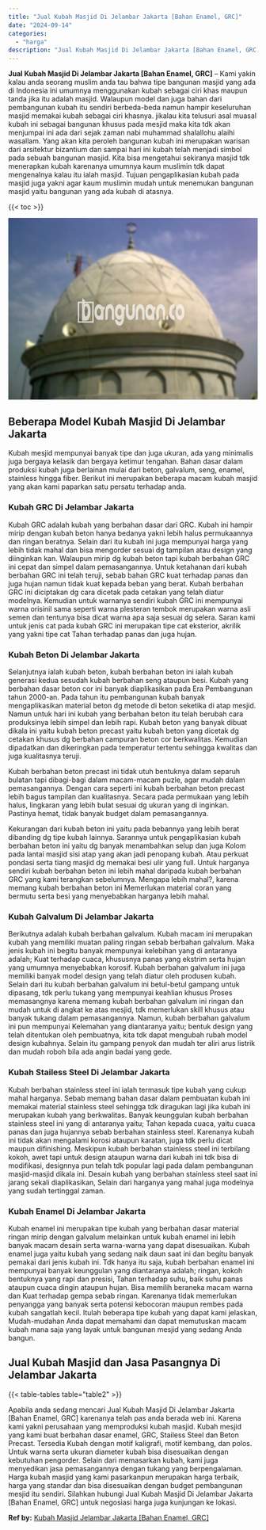 ```yaml
---
title: "Jual Kubah Masjid Di Jelambar Jakarta [Bahan Enamel, GRC]"
date: "2024-09-14"
categories: 
  - "harga"
description: "Jual Kubah Masjid Di Jelambar Jakarta [Bahan Enamel, GRC]. Apabila anda sedang mencari Jual Kubah Masjid Di Jelambar Jakarta [Bahan Enamel, GRC] karenanya..."
---
```


**Jual Kubah Masjid Di Jelambar Jakarta \[Bahan Enamel, GRC\]** – Kami yakin kalau anda seorang muslim anda tau bahwa tipe bangunan masjid yang ada di Indonesia ini umumnya menggunakan kubah sebagai ciri khas maupun tanda jika itu adalah masjid. Walaupun model dan juga bahan dari pembangunan kubah itu sendiri berbeda-beda namun hampir keseluruhan masjid memakai kubah sebagai ciri khasnya. jikalau kita telusuri asal muasal kubah ini sebagai bangunan khusus pada mesjid maka kita tdk akan menjumpai ini ada dari sejak zaman nabi muhammad shalallohu alaihi wasallam. Yang akan kita peroleh bangunan kubah ini merupakan warisan dari arsitektur bizantium dan sampai hari ini kubah telah menjadi simbol pada sebuah bangunan masjid. Kita bisa mengetahui sekiranya masjid tdk menerapkan kubah karenanya umumnya kaum muslimin tdk dapat mengenalnya kalau itu ialah masjid. Tujuan pengaplikasian kubah pada masjid juga yakni agar kaum muslimin mudah untuk menemukan bangunan masjid yaitu bangunan yang ada kubah di atasnya.

{{< toc >}}

![Jual Kubah Masjid Di Jelambar Jakarta [Bahan Enamel, GRC]](/images/jual-kubah-masjid-17.png)

## Beberapa Model Kubah Masjid Di Jelambar Jakarta

Kubah mesjid mempunyai banyak tipe dan juga ukuran, ada yang minimalis juga bergaya kelasik dan bergaya ketimur tengahan. Bahan dasar dalam produksi kubah juga berlainan mulai dari beton, galvalum, seng, enamel, stainless hingga fiber. Berikut ini merupakan beberapa macam kubah masjid yang akan kami paparkan satu persatu terhadap anda.

### Kubah GRC Di Jelambar Jakarta

Kubah GRC adalah kubah yang berbahan dasar dari GRC. Kubah ini hampir mirip dengan kubah beton hanya bedanya yakni lebih halus permukaannya dan ringan beratnya. Selain dari itu kubah ini juga mempunyai harga yang lebih tidak mahal dan bisa mengorder sesuai dg tampilan atau design yang diinginkan kan. Walaupun mirip dg kubah beton tapi kubah berbahan GRC ini cepat dan simpel dalam pemasangannya. Untuk ketahanan dari kubah berbahan GRC ini telah teruji, sebab bahan GRC kuat terhadap panas dan juga hujan namun tidak kuat kepada beban yang berat. Kubah berbahan GRC ini diciptakan dg cara dicetak pada cetakan yang telah diatur modelnya. Kemudian untuk warnanya sendiri kubah GRC ini mempunyai warna orisinil sama seperti warna plesteran tembok merupakan warna asli semen dan tentunya bisa dicat warna apa saja sesuai dg selera. Saran kami untuk jenis cat pada kubah GRC ini merupakan tipe cat eksterior, akrilik yang yakni tipe cat Tahan terhadap panas dan juga hujan.

### Kubah Beton Di Jelambar Jakarta

Selanjutnya ialah kubah beton, kubah berbahan beton ini ialah kubah generasi kedua sesudah kubah berbahan seng ataupun besi. Kubah yang berbahan dasar beton cor ini banyak diaplikasikan pada Era Pembangunan tahun 2000-an. Pada tahun itu pembangunan kubah banyak mengaplikasikan material beton dg metode di beton seketika di atap mesjid. Namun untuk hari ini kubah yang berbahan beton itu telah berubah cara produksinya lebih simpel dan lebih rapi. Kubah beton yang banyak dibuat dikala ini yaitu kubah beton precast yaitu kubah beton yang dicetak dg cetakan khusus dg berbahan campuran beton cor berkwalitas. Kemudian dipadatkan dan dikeringkan pada temperatur tertentu sehingga kwalitas dan juga kualitasnya teruji.

Kubah berbahan beton precast ini tidak utuh bentuknya dalam separuh bulatan tapi dibagi-bagi dalam macam-macam puzle, agar mudah dalam pemasangannya. Dengan cara seperti ini kubah berbahan beton precast lebih bagus tampilan dan kualitasnya. Secara pada permukaan yang lebih halus, lingkaran yang lebih bulat sesuai dg ukuran yang di inginkan. Pastinya hemat, tidak banyak budget dalam pemasangannya.

Kekurangan dari kubah beton ini yaitu pada bebannya yang lebih berat dibanding dg tipe kubah lainnya. Sarannya untuk pengaplikasian kubah berbahan beton ini yaitu dg banyak menambahkan selup dan juga Kolom pada lantai masjid sisi atap yang akan jadi penopang kubah. Atau perkuat pondasi serta tiang masjid dg memakai besi ulir yang full. Untuk harganya sendiri kubah berbahan beton ini lebih mahal daripada kubah berbahan GRC yang kami terangkan sebelumnya. Mengapa lebih mahal?, karena memang kubah berbahan beton ini Memerlukan material coran yang bermutu serta besi yang menyebabkan harganya lebih mahal.

### Kubah Galvalum Di Jelambar Jakarta

Berikutnya adalah kubah berbahan galvalum. Kubah macam ini merupakan kubah yang memiliki muatan paling ringan sebab berbahan galvalum. Maka jenis kubah ini begitu banyak mempunyai kelebihan yang di antaranya adalah; Kuat terhadap cuaca, khususnya panas yang ekstrim serta hujan yang umumnya menyebabkan korosif. Kubah berbahan galvalum ini juga memiliki banyak model design yang telah diatur oleh produsen kubah. Selain dari itu kubah berbahan galvalum ini betul-betul gampang untuk dipasang, tdk perlu tukang yang mempunyai keahlian khusus Proses memasangnya karena memang kubah berbahan galvalum ini ringan dan mudah untuk di angkat ke atas mesjid, tdk memerlukan skill khusus atau banyak tukang dalam pemasangannya. Namun, kubah berbahan galvalum ini pun mempunyai Kelemahan yang diantaranya yaitu; bentuk design yang telah ditentukan oleh pembuatnya, kita tdk dapat mengubah rubah model design kubahnya. Selain itu gampang penyok dan mudah ter aliri arus listrik dan mudah roboh bila ada angin badai yang gede.

### Kubah Stailess Steel Di Jelambar Jakarta

Kubah berbahan stainless steel ini ialah termasuk tipe kubah yang cukup mahal harganya. Sebab memang bahan dasar dalam pembuatan kubah ini memakai material stainless steel sehingga tdk diragukan lagi jika kubah ini merupakan kubah yang berkwalitas. Banyak keunggulan kubah berbahan stainless steel ini yang di antaranya yaitu; Tahan kepada cuaca, yaitu cuaca panas dan juga hujannya sebab berbahan stainless steel. Karenanya kubah ini tidak akan mengalami korosi ataupun karatan, juga tdk perlu dicat maupun difinishing. Meskipun kubah berbahan stainless steel ini terbilang kokoh, awet tapi untuk design ataupun warna dari kubah ini tdk bisa di modifikasi, designnya pun telah tdk popular lagi pada dalam pembangunan masjid-masjid dikala ini. Desain kubah yang berbahan stainless steel saat ini jarang sekali diaplikasikan, Selain dari harganya yang mahal juga modelnya yang sudah tertinggal zaman.

### Kubah Enamel Di Jelambar Jakarta

Kubah enamel ini merupakan tipe kubah yang berbahan dasar material ringan mirip dengan galvalum melainkan untuk kubah enamel ini lebih banyak macam desain serta warna-warna yang dapat disesuaikan. Kubah enamel juga yaitu kubah yang sedang naik daun saat ini dan begitu banyak pemakai dari jenis kubah ini. Tdk hanya itu saja, kubah berbahan enamel ini mempunyai banyak keunggulan yang diantaranya adalah; ringan, kokoh bentuknya yang rapi dan presisi, Tahan terhadap suhu, baik suhu panas ataupun cuaca dingin ataupun hujan. Bisa memilih beraneka macam warna dan Kuat terhadap gempa sebab ringan. Karenanya tidak memerlukan penyangga yang banyak serta potensi kebocoran maupun rembes pada kubah sangatlah kecil. Itulah beberapa tipe kubah yang dapat kami jelaskan, Mudah-mudahan Anda dapat memahami dan dapat memutuskan macam kubah mana saja yang layak untuk bangunan mesjid yang sedang Anda bangun.

## Jual Kubah Masjid dan Jasa Pasangnya Di Jelambar Jakarta

{{< table-tables table="table2" >}}

Apabila anda sedang mencari Jual Kubah Masjid Di Jelambar Jakarta \[Bahan Enamel, GRC\] karenanya telah pas anda berada web ini. Karena kami yakni perusahaan yang memproduksi kubah masjid. Kubah mesjid yang kami buat berbahan dasar enamel, GRC, Stailess Steel dan Beton Precast. Tersedia Kubah dengan motif kaligrafi, motif kembang, dan polos. Untuk warna serta ukuran diameter kubah bisa disesuaikan dengan kebutuhan pengorder. Selain dari memasarkan kubah, kami juga menyedikan jasa pemasangannya dengan tukang yang berpengalaman. Harga kubah masjid yang kami pasarkanpun merupakan harga terbaik, harga yang standar dan bisa disesuaikan dengan budget pembangunan mesjid itu sendiri. Silahkan hubungi Jual Kubah Masjid Di Jelambar Jakarta \[Bahan Enamel, GRC\] untuk negosiasi harga juga kunjungan ke lokasi.

**Ref by:** [Kubah Masjid Jelambar Jakarta [Bahan Enamel, GRC]](https://id.wikipedia.org/wiki/Kubah)
